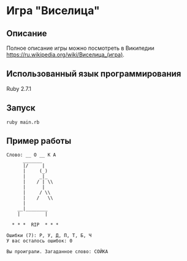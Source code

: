 Игра "Виселица"
======================
Описание
----------------------
Полное описание игры можно посмотреть в Википедии https://ru.wikipedia.org/wiki/Виселица_(игра).

Использованный язык программирования
----------------------
Ruby 2.7.1

Запуск
----------------------
    ruby main.rb

Пример работы
----------------------
    Слово: __ О __ К А
          _______
          |/     |
          |     (_)
          |     _|_
          |    / | \\
          |      |
          |     / \\
          |    /   \\
          |
        __|________
        |         |

      * * *  RIP  * * *

    Ошибки (7): Р, У, Д, П, Т, Б, Ч
    У вас осталось ошибок: 0

    Вы проиграли. Загаданное слово: СОЙКА
